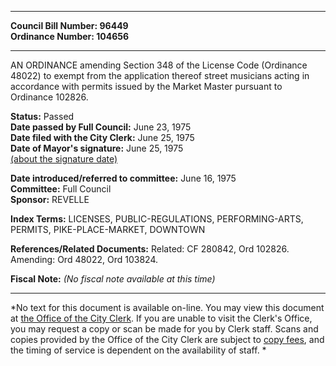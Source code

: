 * * * * *  
  
**Council Bill Number: [](#h0)[](#h2)96449**   
**Ordinance Number: 104656**  
  
* * * * *  
  
AN ORDINANCE amending Section 348 of the License Code (Ordinance 48022) to exempt from the application thereof street musicians acting in accordance with permits issued by the Market Master pursuant to Ordinance 102826.  
  
**Status:** Passed   
**Date passed by Full Council:** June 23, 1975   
**Date filed with the City Clerk:** June 25, 1975   
**Date of Mayor's signature:** June 25, 1975   
[(about the signature date)](/~public/approvaldate.htm)   
  
  
**Date introduced/referred to committee:** June 16, 1975   
**Committee:** Full Council   
**Sponsor:** REVELLE   
  
**Index Terms:** LICENSES, PUBLIC-REGULATIONS, PERFORMING-ARTS, PERMITS, PIKE-PLACE-MARKET, DOWNTOWN  
  
**References/Related Documents:** Related: CF 280842, Ord 102826. Amending: Ord 48022, Ord 103824.  
  
**Fiscal Note:** *(No fiscal note available at this time)*  
  
* * * * *  
  
*No text for this document is available on-line. You may view this document at [the Office of the City Clerk](http://www.seattle.gov/leg/clerk/contactUs.htm). If you are unable to visit the Clerk's Office, you may request a copy or scan be made for you by Clerk staff. Scans and copies provided by the Office of the City Clerk are subject to [copy fees](http://clerk.seattle.gov/~public/clerkfees.htm), and the timing of service is dependent on the availability of staff. *  
  
  
